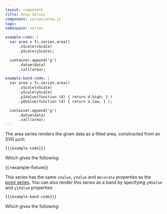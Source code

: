 ```yaml
---
layout: component
title: Area Series
component: series/area.js
tags:
namespace: series

example-code: |
  var area = fc.series.area()
      .xScale(xScale)
      .yScale(yScale);

  container.append('g')
      .datum(data)
      .call(area);

example-band-code: |
  var area = fc.series.area()
      .xScale(xScale)
      .yScale(yScale)
      .y1Value(function (d) { return d.high; } )
      .y0Value(function (d) { return d.low; } );

  container.append('g')
      .datum(data)
      .call(area);
---
```


The area series renders the given data as a filled area, constructed from an SVG `path`:

```js
{{{example-code}}}
```

Which gives the following:

{{>example-fixture}}

This series has the same `xValue`, `yValue` and `decorate` properties as the [point series](#point). You can also render this series as a band by specifying `y0Value` and `y1Value` properties:

```js
{{{example-band-code}}}
```

Which gives the following:

<div id="series_area_band" class="chart band"> </div>
<script type="text/javascript">
(function() {
    var desiredWidth = $('#series_area_band').width(),
        desiredHeight = desiredWidth / 2.4; //keeps the width-height ratio at 600-250 (defaults for createFixture)
    var f = createFixture('#series_area_band', desiredWidth, desiredHeight, null, function() { return true; });
    var container = f.container, data = f.data,
      xScale = f.xScale, yScale = f.yScale;
    {{{example-band-code}}}
}());
</script>
